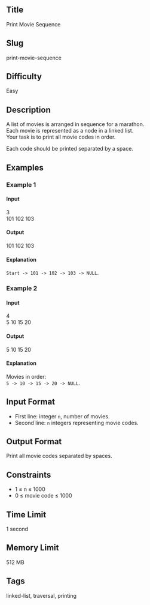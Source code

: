 ## Title  

Print Movie Sequence  

## Slug  

print-movie-sequence  

## Difficulty  

Easy  

## Description  

A list of movies is arranged in sequence for a marathon.  
Each movie is represented as a node in a linked list.  
Your task is to print all movie codes in order.  

Each code should be printed separated by a space.  



## Examples  

### Example 1  

#### Input  
3  
101 102 103  

#### Output  
101 102 103  

#### Explanation  
`Start -> 101 -> 102 -> 103 -> NULL`.  

### Example 2  

#### Input  
4  
5 10 15 20  

#### Output  
5 10 15 20  

#### Explanation  
Movies in order:  
`5 -> 10 -> 15 -> 20 -> NULL`.  

## Input Format  

- First line: integer `n`, number of movies.  
- Second line: `n` integers representing movie codes.  

## Output Format  

Print all movie codes separated by spaces.  

## Constraints  

- 1 ≤ n ≤ 1000  
- 0 ≤ movie code ≤ 1000  

## Time Limit  

1 second  

## Memory Limit  

512 MB  

## Tags  

linked-list, traversal, printing
